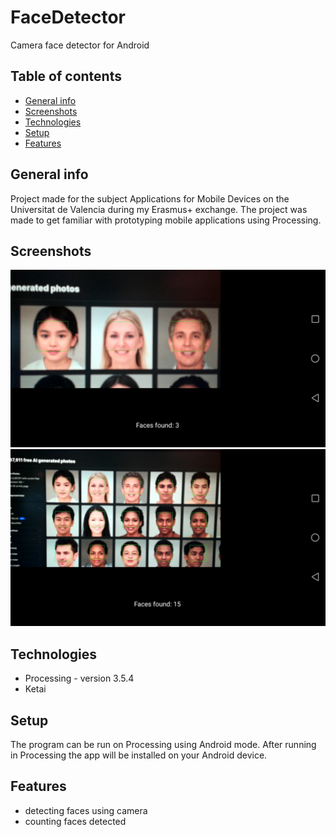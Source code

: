 # FaceDetector
Camera face detector for Android

## Table of contents
* [General info](#general-info)
* [Screenshots](#screenshots)
* [Technologies](#technologies)
* [Setup](#setup)
* [Features](#features)

## General info
Project made for the subject Applications for Mobile Devices on the Universitat de Valencia during my Erasmus+ exchange. The project was made to get familiar with prototyping mobile applications using Processing.

## Screenshots
![screenshot1](img/screenshot1.jpg) ![screenshot2](img/screenshot2.jpg)

## Technologies
* Processing - version 3.5.4
* Ketai

## Setup
The program can be run on Processing using Android mode. After running in Processing the app will be installed on your Android device.

## Features
* detecting faces using camera
* counting faces detected

